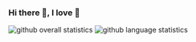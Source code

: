 ### Hi there 👋, I love 🦀

![github overall statistics](https://github-readme-stats.vercel.app/api?username=liufuyang&show_icons=true)
![github language statistics](https://github-readme-stats.vercel.app/api/top-langs/?username=liufuyang&show_icons=true&hide=html,jupyter%20notebook)

<!--
**liufuyang/liufuyang** is a ✨ _special_ ✨ repository because its `README.md` (this file) appears on your GitHub profile.

Here are some ideas to get you started:

- 🔭 I’m currently working on ...
- 🌱 I’m currently learning ...
- 👯 I’m looking to collaborate on ...
- 🤔 I’m looking for help with ...
- 💬 Ask me about ...
- 📫 How to reach me: ...
- 😄 Pronouns: ...
- ⚡ Fun fact: ...
-->

